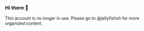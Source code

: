 ### Hi there 👋

This account is no longer in use. Please go to @jellyfishsh for more organized content.

